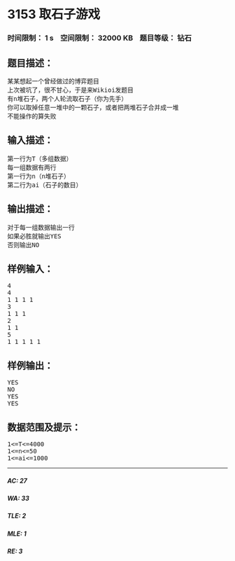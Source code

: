 # 3153 取石子游戏   
### 时间限制： 1 s&nbsp;&nbsp;&nbsp;&nbsp;空间限制： 32000 KB&nbsp;&nbsp;&nbsp;&nbsp;题目等级： 钻石  
## 题目描述：  

<pre>
某某想起一个曾经做过的博弈题目
上次被坑了，很不甘心，于是来Wikioi发题目
有n堆石子，两个人轮流取石子（你为先手）
你可以取掉任意一堆中的一颗石子，或者把两堆石子合并成一堆
不能操作的算失败
</pre>
  
  
## 输入描述：  

<pre>
第一行为T（多组数据）
每一组数据有两行
第一行为n（n堆石子）
第二行为ai（石子的数目）
</pre>
  
  
## 输出描述：  

<pre>
对于每一组数据输出一行
如果必胜就输出YES
否则输出NO
</pre>
  
  
## 样例输入：  

<pre>
4  
4  
1 1 1 1  
3  
1 1 1  
2  
1 1  
5  
1 1 1 1 1
</pre>
  
  
## 样例输出：  

<pre>
YES  
NO  
YES  
YES
</pre>
  
  
## 数据范围及提示：  

<pre>
1<=T<=4000
1<=n<=50
1<=ai<=1000
</pre>
  
  
***  

##### AC: 27  
##### WA: 33  
##### TLE: 2  
##### MLE: 1  
##### RE: 3  
